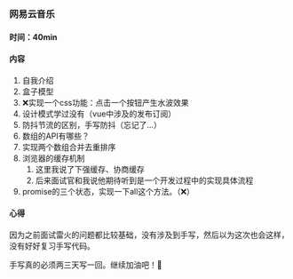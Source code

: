 ### 网易云音乐

#### 时间：40min

#### 内容

1. 自我介绍
2. 盒子模型
3. ❌实现一个css功能：点击一个按钮产生水波效果
4. 设计模式学过没有（vue中涉及的发布订阅）
5. 防抖节流的区别，手写防抖（忘记了...）
6. 数组的API有哪些？
7. 实现两个数组合并去重排序
8. 浏览器的缓存机制
   1. 这里我说了下强缓存、协商缓存
   2. 后来面试官和我说他期待听到是一个开发过程中的实现具体流程
9. promise的三个状态，实现一下all这个方法。（❌）

#### 心得

因为之前面试雷火的问题都比较基础，没有涉及到手写，然后以为这次也会这样，没有好好复习手写代码。

手写真的必须两三天写一回。继续加油吧！💪